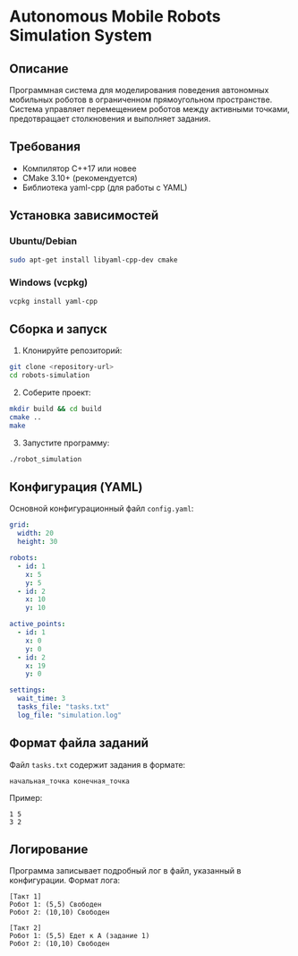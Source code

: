 # Autonomous Mobile Robots Simulation System

## Описание

Программная система для моделирования поведения автономных мобильных роботов в ограниченном прямоугольном пространстве. Система управляет перемещением роботов между активными точками, предотвращает столкновения и выполняет задания.

## Требования

- Компилятор C++17 или новее
- CMake 3.10+ (рекомендуется)
- Библиотека yaml-cpp (для работы с YAML)

## Установка зависимостей

### Ubuntu/Debian
```bash
sudo apt-get install libyaml-cpp-dev cmake
```

### Windows (vcpkg)
```bash
vcpkg install yaml-cpp
```

## Сборка и запуск

1. Клонируйте репозиторий:
```bash
git clone <repository-url>
cd robots-simulation
```

2. Соберите проект:
```bash
mkdir build && cd build
cmake ..
make
```

3. Запустите программу:
```bash
./robot_simulation
```

## Конфигурация (YAML)

Основной конфигурационный файл `config.yaml`:

```yaml
grid:
  width: 20
  height: 30

robots:
  - id: 1
    x: 5
    y: 5
  - id: 2
    x: 10
    y: 10

active_points:
  - id: 1
    x: 0
    y: 0
  - id: 2
    x: 19
    y: 0

settings:
  wait_time: 3
  tasks_file: "tasks.txt"
  log_file: "simulation.log"
```

## Формат файла заданий

Файл `tasks.txt` содержит задания в формате:
```
начальная_точка конечная_точка
```

Пример:
```
1 5
3 2
```

## Логирование

Программа записывает подробный лог в файл, указанный в конфигурации. Формат лога:
```
[Такт 1]
Робот 1: (5,5) Свободен
Робот 2: (10,10) Свободен

[Такт 2]
Робот 1: (5,5) Едет к А (задание 1)
Робот 2: (10,10) Свободен
```
